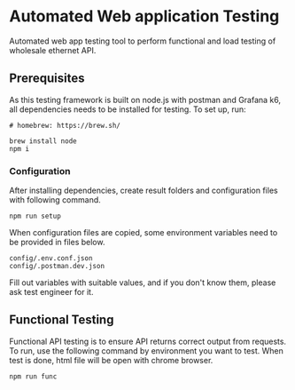 ﻿# Automated Web application Testing

Automated web app testing tool to perform functional and load testing of wholesale ethernet API.

## Prerequisites

As this testing framework is built on node.js with postman and Grafana k6, all dependencies needs to be installed for testing. To set up, run:
```
# homebrew: https://brew.sh/

brew install node
npm i
```

### Configuration

After installing dependencies, create result folders and configuration files with following command.
```
npm run setup
```

When configuration files are copied, some environment variables need to be provided in files below.
```
config/.env.conf.json
config/.postman.dev.json
```
Fill out variables with suitable values, and if you don't know them, please ask test engineer for it.


## Functional Testing

Functional API testing is to ensure API returns correct output from requests.
To run, use the following command by environment you want to test. When test is done, html file will be open with chrome browser.
```
npm run func
```
